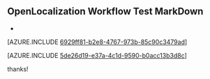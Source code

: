 ## OpenLocalization Workflow Test MarkDown
* 

[AZURE.INCLUDE [6929ff81-b2e8-4767-973b-85c90c3479ad](calleeMd1.md)]



[AZURE.INCLUDE [5de26d19-e37a-4c1d-9590-b0acc13b3d8c](calleeMd2.md)]

 
thanks!